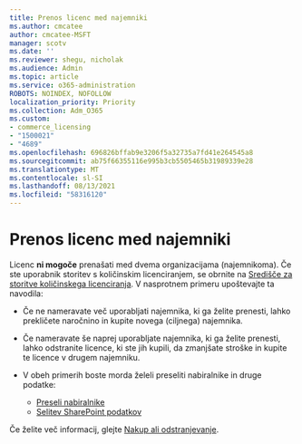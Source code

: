 ```yaml
---
title: Prenos licenc med najemniki
ms.author: cmcatee
author: cmcatee-MSFT
manager: scotv
ms.date: ''
ms.reviewer: shegu, nicholak
ms.audience: Admin
ms.topic: article
ms.service: o365-administration
ROBOTS: NOINDEX, NOFOLLOW
localization_priority: Priority
ms.collection: Adm_O365
ms.custom:
- commerce_licensing
- "1500021"
- "4689"
ms.openlocfilehash: 696826bffab9e3206f5a32735a7fd41e264545a8
ms.sourcegitcommit: ab75f66355116e995b3cb5505465b31989339e28
ms.translationtype: MT
ms.contentlocale: sl-SI
ms.lasthandoff: 08/13/2021
ms.locfileid: "58316120"
---
```

# <a name="transfer-licenses-between-tenants"></a>Prenos licenc med najemniki

Licenc **ni mogoče** prenašati med dvema organizacijama (najemnikoma). Če ste uporabnik storitev s količinskim licenciranjem, se obrnite na [Središče za storitve količinskega licenciranja](https://support.microsoft.com/help/4471406/how-to-contact-the-microsoft-volume-licensing-service-center). V nasprotnem primeru upoštevajte ta navodila:

- Če ne nameravate več uporabljati najemnika, ki ga želite prenesti, [](https://admin.microsoft.com/Adminportal/Home?source=applauncher#/subscriptions) lahko prekličete naročnino in kupite novega [](https://www.microsoft.com/microsoft-365/business/compare-all-microsoft-365-business-products?rtc=2&activetab=tab:primaryr2) (ciljnega) najemnika.
- Če nameravate še naprej uporabljate najemnika, ki ga želite prenesti, [](https://docs.microsoft.com/microsoft-365/commerce/licenses/buy-licenses#buy-or-remove-licenses-for-your-business-subscription) lahko odstranite licence, ki ste jih kupili, da zmanjšate stroške in kupite te licence v drugem najemniku.
- V obeh primerih boste morda želeli preseliti nabiralnike in druge podatke:

    - [Preseli nabiralnike](https://docs.microsoft.com/Exchange/mailbox-migration/migrate-mailboxes-across-tenants)
    - [Selitev SharePoint podatkov](https://aka.ms/modernSpoAdminCenter/CloudContentMigrations)

Če želite več informacij, glejte [Nakup ali odstranjevanje](https://docs.microsoft.com/microsoft-365/commerce/licenses/buy-licenses).